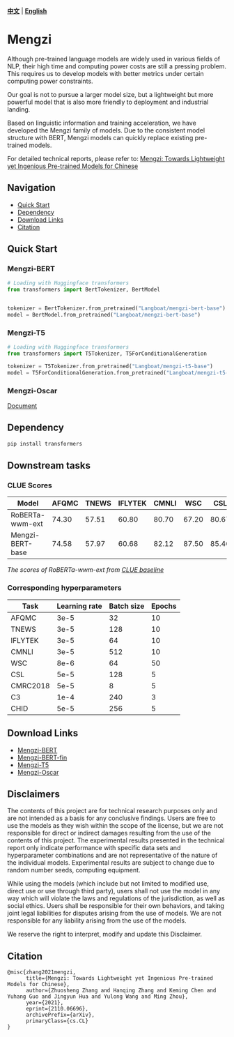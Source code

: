 [**中文**](./README.md) | [**English**](./README_en.md)

# Mengzi
Although pre-trained language models are widely used in various fields of NLP, their high time and computing power costs are still a pressing problem. This requires us to develop models with better metrics under certain computing power constraints.

Our goal is not to pursue a larger model size, but a lightweight but more powerful model that is also more friendly to deployment and industrial landing.

Based on linguistic information and training acceleration, we have developed the Mengzi family of models. Due to the consistent model structure with BERT, Mengzi models can quickly replace existing pre-trained models.

For detailed technical reports, please refer to: 
[Mengzi: Towards Lightweight yet Ingenious Pre-trained Models for Chinese](https://arxiv.org/abs/2110.06696)

## Navigation
* [Quick Start](#quick-start)
* [Dependency](#dependency)
* [Download Links](#download-links)
* [Citation](#citation)

## Quick Start
### Mengzi-BERT
```python
# Loading with Huggingface transformers
from transformers import BertTokenizer, BertModel


tokenizer = BertTokenizer.from_pretrained("Langboat/mengzi-bert-base")
model = BertModel.from_pretrained("Langboat/mengzi-bert-base")

```
### Mengzi-T5
```python
# Loading with Huggingface transformers
from transformers import T5Tokenizer, T5ForConditionalGeneration

tokenizer = T5Tokenizer.from_pretrained("Langboat/mengzi-t5-base")
model = T5ForConditionalGeneration.from_pretrained("Langboat/mengzi-t5-base")
```

### Mengzi-Oscar
[Document](https://github.com/Langboat/Mengzi/blob/main/Mengzi-Oscar_en.md)

## Dependency
```bash
pip install transformers
```
## Downstream tasks
### CLUE Scores
| Model | AFQMC | TNEWS | IFLYTEK | CMNLI | WSC | CSL | CMRC2018 | C3 | CHID |
|-|-|-|-|-|-|-|-|-|-|
|RoBERTa-wwm-ext| 74.30 | 57.51 | 60.80 | 80.70 | 67.20 | 80.67 | 77.59 | 67.06 | 83.78 |
|Mengzi-BERT-base| 74.58 | 57.97 | 60.68 | 82.12 | 87.50 | 85.40 | 78.54 | 71.70 | 84.16 |

*The scores of RoBERTa-wwm-ext from [CLUE baseline](https://github.com/CLUEbenchmark/CLUE)*
### Corresponding hyperparameters
| Task | Learning rate | Batch size | Epochs |
| - | - | - | - |
| AFQMC | 3e-5 | 32 | 10 |
| TNEWS | 3e-5 | 128 | 10 |
| IFLYTEK | 3e-5 | 64 | 10 |
| CMNLI | 3e-5 | 512 | 10 |
| WSC | 8e-6 | 64 | 50 |
| CSL | 5e-5 | 128 | 5 |
| CMRC2018 | 5e-5 | 8 | 5 |
| C3 | 1e-4 | 240 | 3 |
| CHID | 5e-5 | 256 | 5 |

## Download Links
* [Mengzi-BERT](https://huggingface.co/Langboat/mengzi-bert-base)
* [Mengzi-BERT-fin](https://huggingface.co/Langboat/mengzi-bert-base-fin)
* [Mengzi-T5](https://huggingface.co/Langboat/mengzi-t5-base)
* [Mengzi-Oscar](https://huggingface.co/Langboat/mengzi-oscar-base)

## Disclaimers
The contents of this project are for technical research purposes only and are not intended as a basis for any conclusive findings. Users are free to use the models as they wish within the scope of the license, but we are not responsible for direct or indirect damages resulting from the use of the contents of this project. The experimental results presented in the technical report only indicate performance with specific data sets and hyperparameter combinations and are not representative of the nature of the individual models. Experimental results are subject to change due to random number seeds, computing equipment.

While using the models (which include but not limited to  modified use, direct use or use through third party), users shall not use the model in any way which will violate the laws and regulations of the jurisdiction, as well as social ethics. Users shall be responsible for their own behaviors, and taking joint legal liabilities for disputes arising from the use of models. We are not responsible for any liability arising from the use of the models.

We reserve the right to interpret, modify and update this Disclaimer.

## Citation
```
@misc{zhang2021mengzi,
      title={Mengzi: Towards Lightweight yet Ingenious Pre-trained Models for Chinese}, 
      author={Zhuosheng Zhang and Hanqing Zhang and Keming Chen and Yuhang Guo and Jingyun Hua and Yulong Wang and Ming Zhou},
      year={2021},
      eprint={2110.06696},
      archivePrefix={arXiv},
      primaryClass={cs.CL}
}
```
